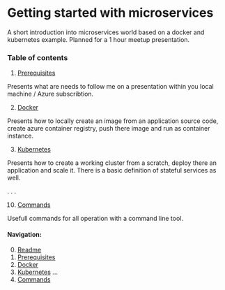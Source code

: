 # Getting started with microservices 

A short introduction into microservices world based on a docker and kubernetes example. Planned for a 1 hour meetup presentation.

### Table of contents
1. [Prerequisites](01-getting-started-prerequisites.md)

Presents what are needs to follow me on a presentation within you local machine / Azure subscribtion.

2. [Docker](02-getting-started-docker.md)

Presents how to locally create an image from an application source code, create azure container registry, push there image and run as container instance.

3. [Kubernetes](03-getting-started-kubernetes.md)

Presents how to create a working cluster from a scratch, deploy there an application and scale it. There is a basic definition of stateful services as well.

.
.
.

10. [Commands](10-commands.md)

Usefull commands for all operation with a command line tool.

#### Navigation:

0. [Readme](README.md)
1. [Prerequisites](01-getting-started-prerequisites.md)
2. [Docker](02-getting-started-docker.md)
3. [Kubernetes](03-getting-started-kubernetes.md)
...
10. [Commands](10-commands.md)